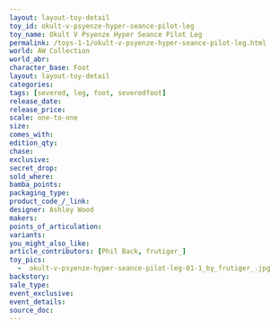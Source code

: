 ```yaml
---
layout: layout-toy-detail 
toy_id: okult-v-psyenze-hyper-seance-pilot-leg
toy_name: Okult V Psyenze Hyper Seance Pilot Leg
permalink: /toys-1-1/okult-v-psyenze-hyper-seance-pilot-leg.html
world: AW Collection
world_abr:
character_base: Foot
layout: layout-toy-detail
categories: 
tags: [severed, leg, foot, severedfoot]
release_date: 
release_price:  
scale: one-to-one
size: 
comes_with: 
edition_qty: 
chase: 
exclusive: 
secret_drop: 
sold_where: 
bamba_points: 
packaging_type: 
product_code_/_link: 
designer: Ashley Wood
makers: 
points_of_articulation: 
variants: 
you_might_also_like: 
article_contributors: [Phil Back, frutiger_]
toy_pics: 
  -  okult-v-psyenze-hyper-seance-pilot-leg-01-1_by_frutiger_.jpg
backstory: 
sale_type: 
event_exclusive: 
event_details: 
source_doc: 
---
```

